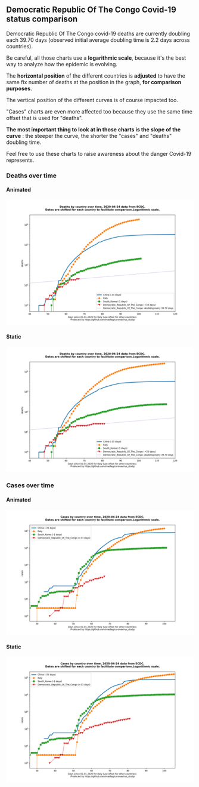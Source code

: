 ## Democratic Republic Of The Congo Covid-19 status comparison 

Democratic Republic Of The Congo covid-19 deaths are currently doubling each 39.70 days (observed initial average doubling time is 2.2 days across countries).



Be careful, all those charts use a **logarithmic scale**, because it's the best way to analyze how the epidemic is evolving.
 
The **horizontal position** of the different countries is **adjusted** to have the same fix number of deaths at the position in the graph, **for comparison purposes**.

The vertical position of the different curves is of course impacted too.

"Cases" charts are even more affected too because they use the same time offset that is used for "deaths".

**The most important thing to look at in those charts is the slope of the curve** : the steeper the curve, the shorter the "cases" and "deaths" doubling time.

Feel free to use these charts to raise awareness about the danger Covid-19 represents. 


 
### Deaths over time
 
#### Animated
![Democratic Republic Of The Congo covid-19 deaths animated chart](https://raw.githubusercontent.com/madlag/coronavirus_study/master/notebooks/graphs/2020-04-24/countries/Democratic_Republic_Of_The_Congo/2020-04-24_Democratic_Republic_Of_The_Congo_deaths.gif "Democratic Republic Of The Congo covid-19 deaths animated chart")   
 
#### Static
![Democratic Republic Of The Congo covid-19 deaths static chart](https://raw.githubusercontent.com/madlag/coronavirus_study/master/notebooks/graphs/2020-04-24/countries/Democratic_Republic_Of_The_Congo/2020-04-24_Democratic_Republic_Of_The_Congo_deaths.png "Democratic Republic Of The Congo covid-19 deaths static chart")   

 
### Cases over time
 
#### Animated
![Democratic Republic Of The Congo covid-19 cases animated chart](https://raw.githubusercontent.com/madlag/coronavirus_study/master/notebooks/graphs/2020-04-24/countries/Democratic_Republic_Of_The_Congo/2020-04-24_Democratic_Republic_Of_The_Congo_cases.gif "Democratic Republic Of The Congo covid-19 cases animated chart")   
 
#### Static
![Democratic Republic Of The Congo covid-19 cases static chart](https://raw.githubusercontent.com/madlag/coronavirus_study/master/notebooks/graphs/2020-04-24/countries/Democratic_Republic_Of_The_Congo/2020-04-24_Democratic_Republic_Of_The_Congo_cases.png "Democratic Republic Of The Congo covid-19 cases static chart")   

